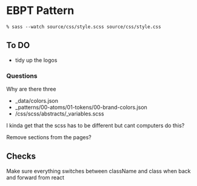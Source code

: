 # EBPT Pattern

``` % sass --watch source/css/style.scss source/css/style.css ```

## To DO

- tidy up the logos

### Questions
Why are there three 

- _data/colors.json
- _patterns/00-atoms/01-tokens/00-brand-colors.json
- /css/scss/abstracts/_variables.scss

I kinda get that the scss has to be different but cant computers do this?



Remove sections from the pages?



## Checks

Make sure everything switches between className and class when back and forward from react

